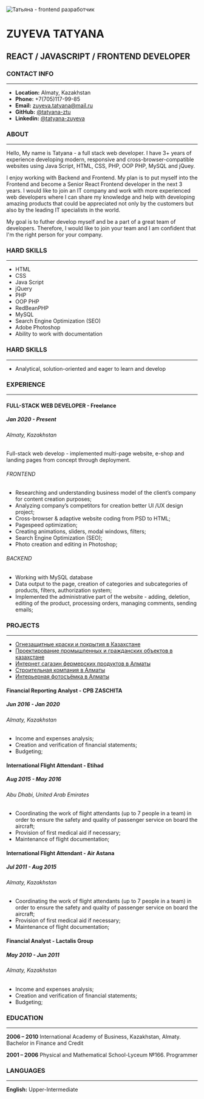 ![Татьяна - frontend разработчик](https://media-exp1.licdn.com/dms/image/C4D03AQFOZTCNCZZR0Q/profile-displayphoto-shrink_400_400/0/1660624204342?e=1668038400&v=beta&t=hIrPTipX-abLwT7SjcUVDhYZ8rVsXD6-EUlnAKkQMik)
# ZUYEVA TATYANA
## REACT / JAVASCRIPT / FRONTEND DEVELOPER

### CONTACT INFO
---
- __Location:__ Almaty, Kazakhstan
- __Phone:__ +7(705)117-99-85
- __Email:__ zuyeva.tatyana@mail.ru
- __GitHub:__ [@tatyana-ztu](https://github.com/TATYANA-ZTU)
- __Linkedin:__ [@tatyana-zuyeva](https://www.linkedin.com/in/tatyana-zuyeva/)

### ABOUT
---
Hello, My name is Tatyana - a full stack web developer. I have 3+ years of experience developing modern, responsive and cross-browser-compatible websites using Java Script, HTML, CSS, PHP, OOP PHP, MySQL and jQuey.

I enjoy working with Backend and Frontend. My plan is to put myself into the Frontend and become a Senior React Frontend developer in the next 3 years. I would like to join an IT company and work with more experienced web developers where I can share my knowledge and help with developing amazing products that could be appreciated not only by the customers but also by the leading IT specialists in the world. 

My goal is to futher develop myself and be a part of a great team of developers. Therefore, I would like to join your team and I am confident that I'm the right person for your company.


### HARD SKILLS
---
- HTML
- CSS
- Java Script
- jQuery
- PHP
- OOP PHP
- RedBeanPHP
- MySQL
- Search Engine Optimization (SEO)
- Adobe Photoshop
- Ability to work with documentation

### HARD SKILLS
---
- Analytical, solution-oriented and eager to learn and develop 

### EXPERIENCE
---
#### FULL-STACK WEB DEVELOPER  - Freelance 
##### Jan 2020 - Present
###### Almaty, Kazakhstan
Full-stack web develop - implemented multi-page website, e-shop and landing pages from concept through deployment.

###### FRONTEND
- Researching and understanding business model of the client’s company for content creation purposes;
- Analyzing company’s competitors for creation better UI /UX design project;
- Cross-browser & adaptive website coding from PSD to HTML;
- Pagespeed optimization;
- Creating animations, sliders, modal windows, filters;
- Search Engine Optimization (SEO);
- Photo creation and editing in Photoshop;

###### BACKEND
- Working with MySQL database
- Data output to the page, creation of categories and subcategories of products, filters, authorization system;
- Implemented the administrative part of the website - adding, deletion, editing of the product, processing orders, managing comments, sending emails;

### PROJECTS
---
- [Огнезащитные краски и покрытия в Казахстане](https://svt.kz )
- [Проектирование промышленных и гражданских объектов в казахстане](https://s-zh.kz )
- [Интернет сагазин фермерских продуктов в Алматы](https://slavyanka.kz )
- [Строительная компания в Алматы](https://ts2s.kz )
- [Интерьерная фотосъёмка в Алматы](https://etagi.kz )

#### Financial Reporting Analyst - CPB ZASCHITA
##### Jun 2016 - Jan 2020 
###### Almaty, Kazakhstan

-  Income and expenses analysis;
-  Creation and verification of financial statements;
-  Budgeting;

#### International Flight Attendant - Etihad
##### Aug 2015 - May 2016
###### Abu Dhabi, United Arab Emirates

- Coordinating the work of flight attendants (up to 7 people in a team) in order to ensure the safety and quality of passenger service on board the aircraft;
- Provision of first medical aid if necessary;
- Maintenance of flight documentation;

#### International Flight Attendant - Air Astana
##### Jul 2011 - Aug 2015
######  Almaty, Kazakhstan

- Coordinating the work of flight attendants (up to 7 people in a team) in order to ensure the safety and quality of passenger service on board the aircraft;
- Provision of first medical aid if necessary;
- Maintenance of flight documentation;

#### Financial Analyst - Lactalis Group
##### May 2010 - Jun 2011
######  Almaty, Kazakhstan

- Income and expenses analysis;
- Creation and verification of financial statements;
- Budgeting;

### EDUCATION
---

__2006 – 2010__     International Academy of Business, Kazakhstan, Almaty. Bachelor in Finance and Credit
 
__2001 – 2006__     Physical and Mathematical School-Lyceum  №166.    Programmer                      


### LANGUAGES
---
__English:__ Upper-Intermediate
